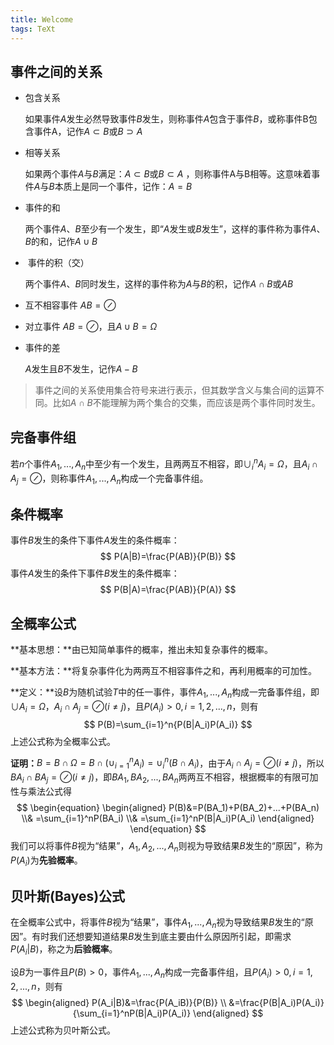 ```yaml
---
title: Welcome
tags: TeXt
---
```


## 事件之间的关系

- 包含关系 

  如果事件$A$发生必然导致事件$B$发生，则称事件$A$包含于事件$B$，或称事件B包含事件A，记作$A\subset B$或$B\supset A$ 

- 相等关系

  如果两个事件$A$与$B$满足：$A\subset B$或$B\subset A$ ，则称事件A与B相等。这意味着事件$A$与$B$本质上是同一个事件，记作：$A=B$

- 事件的和

  两个事件$A$、$B$至少有一个发生，即“$A$发生或$B$发生”，这样的事件称为事件$A$、$B$的和，记作$A\cup B$ 

-  事件的积（交）

  两个事件$A$、$B$同时发生，这样的事件称为$A$与$B$的积，记作$A\cap B$或$AB$ 

- 互不相容事件  $AB=\oslash$

- 对立事件  $AB=\oslash$，且$A\cup B=\Omega$

- 事件的差

  $A$发生且$B$不发生，记作$A-B$

> 事件之间的关系使用集合符号来进行表示，但其数学含义与集合间的运算不同。比如$A\cap B$不能理解为两个集合的交集，而应该是两个事件同时发生。

## 完备事件组

若$n$个事件$A_1,...,A_n$中至少有一个发生，且两两互不相容，即$\cup_{i}^n A_i= \Omega$，且$A_i{\cap}A_j=\oslash$，则称事件$A_1,...,A_n$构成一个完备事件组。

## 条件概率

事件$B$发生的条件下事件$A$发生的条件概率：
$$
P(A|B)=\frac{P(AB)}{P(B)}
$$
事件$A$发生的条件下事件$B$发生的条件概率：
$$
P(B|A)=\frac{P(AB)}{P(A)}
$$

## 全概率公式

**基本思想：**由已知简单事件的概率，推出未知复杂事件的概率。

**基本方法：**将复杂事件化为两两互不相容事件之和，再利用概率的可加性。

**定义：**设$B$为随机试验$T$中的任一事件，事件$A_1,...,A_n$构成一完备事件组，即$\cup A_i= \Omega$，$A_i{\cap}A_j=\oslash(i\neq j)$，且$P(A_i)>0,i=1,2,...,n$，则有
$$
P(B)=\sum_{i=1}^n{P(B|A_i)P(A_i)}
$$
上述公式称为全概率公式。

**证明：**$B=B{\cap}{\Omega}=B{\cap}{(\cup_{i=1}^nA_i)}=\cup_i^n{(B\cap A_i)}$，由于$A_i{\cap}A_j=\oslash(i\neq j)$，所以$BA_i{\cap}BA_j=\oslash(i\neq j)$，即$BA_1,BA_2,...,BA_n$两两互不相容，根据概率的有限可加性与乘法公式得
$$
\begin{equation}
\begin{aligned}
P(B)&=P(BA_1)+P(BA_2)+...+P(BA_n)
\\& =\sum_{i=1}^nP(BA_i)
\\& =\sum_{i=1}^nP(B|A_i)P(A_i)
\end{aligned}
\end{equation}
$$
我们可以将事件$B$视为“结果”，$A_1,A_2,...,A_n$则视为导致结果$B$发生的“原因”，称为$P(A_i)$为**先验概率**。

## 贝叶斯(Bayes)公式

在全概率公式中，将事件$B$视为“结果”，事件$A_1,...,A_n$视为导致结果$B$发生的“原因”。有时我们还想要知道结果$B$发生到底主要由什么原因所引起，即需求$P(A_i|B)$，称之为**后验概率**。

设$B$为一事件且$P(B)>0$，事件$A_1,...,A_n$构成一完备事件组，且$P(A_i)>0,i=1,2,...,n$，则有
$$
\begin{aligned}
P(A_i|B)&=\frac{P(A_iB)}{P(B)}
\\ &=\frac{P(B|A_i)P(A_i)}{\sum_{i=1}^nP(B|A_i)P(A_i)}
\end{aligned}
$$
上述公式称为贝叶斯公式。